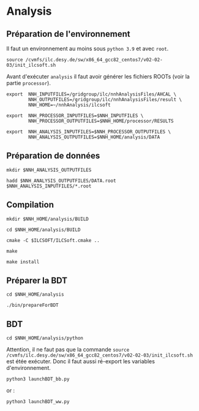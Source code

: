 # Analysis

## Préparation de l'environnement
Il faut un environnement au moins sous `python 3.9` et avec `root`.
```
source /cvmfs/ilc.desy.de/sw/x86_64_gcc82_centos7/v02-02-03/init_ilcsoft.sh
```
Avant d'exécuter `analysis` il faut avoir générer les fichiers ROOTs (voir la partie `processor`).
```
export  NNH_INPUTFILES=/gridgroup/ilc/nnhAnalysisFiles/AHCAL \
        NNH_OUTPUTFILES=/gridgroup/ilc/nnhAnalysisFiles/result \
        NNH_HOME=~/nnhAnalysis/ilcsoft
```
```
export  NNH_PROCESSOR_INPUTFILES=$NNH_INPUTFILES \
        NNH_PROCESSOR_OUTPUTFILES=$NNH_HOME/processor/RESULTS
```
```
export  NNH_ANALYSIS_INPUTFILES=$NNH_PROCESSOR_OUTPUTFILES \
        NNH_ANALYSIS_OUTPUTFILES=$NNH_HOME/analysis/DATA 
```

## Préparation de données
```
mkdir $NNH_ANALYSIS_OUTPUTFILES
```
```
hadd $NNH_ANALYSIS_OUTPUTFILES/DATA.root $NNH_ANALYSIS_INPUTFILES/*.root
```

## Compilation
```
mkdir $NNH_HOME/analysis/BUILD
```
```
cd $NNH_HOME/analysis/BUILD
```
```
cmake -C $ILCSOFT/ILCSoft.cmake ..
```
```
make
```
```
make install
```

## Préparer la BDT 
```
cd $NNH_HOME/analysis
```
```
./bin/prepareForBDT
```

## BDT
```
cd $NNH_HOME/analysis/python
```
Attention, il ne faut pas que la commande 
`source /cvmfs/ilc.desy.de/sw/x86_64_gcc82_centos7/v02-02-03/init_ilcsoft.sh`
est étée exécuter. Donc il faut aussi ré-export les variables d'environnement.

```
python3 launchBDT_bb.py
```
or : 
```
python3 launchBDT_ww.py
```
